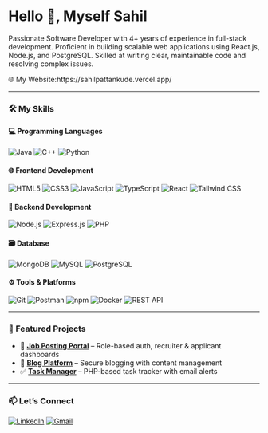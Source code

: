 <h1>Hello 👋, Myself Sahil</h1>
<p>Passionate Software Developer with 4+ years of experience in full-stack development. Proficient  in building scalable web applications using React.js, Node.js, and PostgreSQL. Skilled at writing  clear, maintainable code and resolving complex issues.</p>
🌐 My Website:https://sahilpattankude.vercel.app/

<hr style="height:2px;border-width:0;color:gray;background-color:gray" />


### 🛠️ My Skills

#### 💻 Programming Languages
![Java](https://img.shields.io/badge/Java-ED8B00?logo=java&logoColor=white)
![C++](https://img.shields.io/badge/C++-00599C?logo=c%2B%2B&logoColor=white)
![Python](https://img.shields.io/badge/Python-3776AB?logo=python&logoColor=white)


#### 🌐 Frontend Development
![HTML5](https://img.shields.io/badge/HTML5-E34F26?logo=html5&logoColor=white)
![CSS3](https://img.shields.io/badge/CSS3-1572B6?logo=css3&logoColor=white)
![JavaScript](https://img.shields.io/badge/JavaScript-F7DF1E?logo=javascript&logoColor=black)
![TypeScript](https://img.shields.io/badge/TypeScript-3178C6?logo=typescript&logoColor=white)
![React](https://img.shields.io/badge/React-20232A?logo=react)
![Tailwind CSS](https://img.shields.io/badge/TailwindCSS-06B6D4?logo=tailwind-css&logoColor=white)

#### 🧠 Backend Development
![Node.js](https://img.shields.io/badge/Node.js-339933?logo=node.js&logoColor=white)
![Express.js](https://img.shields.io/badge/Express.js-000000?logo=express)
![PHP](https://img.shields.io/badge/PHP-777BB4?logo=php)

#### 🗃️ Database
![MongoDB](https://img.shields.io/badge/MongoDB-4EA94B?logo=mongodb&logoColor=white)
![MySQL](https://img.shields.io/badge/MySQL-4479A1?logo=mysql&logoColor=white)
![PostgreSQL](https://img.shields.io/badge/PostgreSQL-336791?logo=postgresql&logoColor=white)

#### ⚙️ Tools & Platforms
![Git](https://img.shields.io/badge/Git-F05032?logo=git&logoColor=white)
![Postman](https://img.shields.io/badge/Postman-FF6C37?logo=postman)
![npm](https://img.shields.io/badge/NPM-CB3837?logo=npm&logoColor=white)
![Docker](https://img.shields.io/badge/Docker-2496ED?logo=docker&logoColor=white)
![REST API](https://img.shields.io/badge/REST--API-FF6C37?logo=api&logoColor=white)
<hr style="height:2px;border-width:0;color:gray;background-color:gray" />


### 💼 Featured Projects

- 🚀 [**Job Posting Portal**](https://github.com/SahilPattankude/job-posting) – Role-based auth, recruiter & applicant dashboards  
- 📝 [**Blog Platform**](https://github.com/SahilPattankude/Blog-Poasting-Site) – Secure blogging with content management  
- ✅ [**Task Manager**](https://github.com/SahilPattankude/Task-Management) – PHP-based task tracker with email alerts
<hr style="height:2px;border-width:0;color:gray;background-color:gray" />


### 📫 Let’s Connect

[![LinkedIn](https://img.shields.io/badge/LinkedIn-blue?logo=linkedin&logoColor=white)](https://www.linkedin.com/in/sahil-pattankude/)
[![Gmail](https://img.shields.io/badge/Gmail-red?logo=gmail&logoColor=white)](mailto:pattankudesahil@gmail.com)


